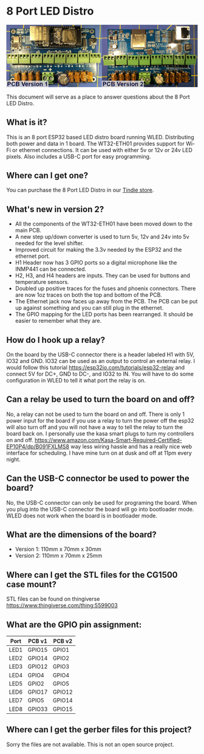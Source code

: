 # 8 Port LED Distro
![8 Port LED Distro Version 1](./8_Port_LED_Distro_V1andV2.png)

This document will serve as a place to answer questions about the 8 Port LED Distro.

## What is it?
This is an 8 port ESP32 based LED distro board running WLED. Distributing both power and data in 1 board. The WT32-ETH01 provides support for Wi-Fi or ethernet connections. It can be used with either 5v or 12v or 24v LED pixels. Also includes a USB-C port for easy programming.

## Where can I get one?
You can purchase the 8 Port LED Distro in our [Tindie store](https://www.tindie.com/products/27884/).

## What's new in version 2?
- All the components of the WT32-ETH01 have been moved down to the main PCB.
- A new step up/down converter is used to turn 5v, 12v and 24v into 5v needed for the level shifter.
- Improved circuit for making the 3.3v needed by the ESP32 and the ethernet port.
- H1 Header now has 3 GPIO ports so a digital microphone like the INMP441 can be connected.
- H2, H3, and H4 headers are inputs.  They can be used for buttons and temperature sensors.
- Doubled up positive traces for the fuses and phoenix connectors.  There are now 1oz traces on both the top and bottom of the PCB.
- The Ethernet jack now faces up away from the PCB.  The PCB can be put up against something and you can still plug in the ethernet.
- The GPIO mapping for the LED ports has been rearranged.  It should be easier to remember what they are.

## How do I hook up a relay?
On the board by the USB-C connector there is a header labeled H1 with 5V, IO32 and GND. IO32 can be used as an output to control an external relay. I would follow this tutorial https://esp32io.com/tutorials/esp32-relay and connect 5V for DC+, GND to DC-, and IO32 to IN. You will have to do some configuration in WLED to tell it what port the relay is on.

## Can a relay be used to turn the board on and off?
No, a relay can not be used to turn the board on and off.  There is only 1 power input for the board if you use a relay to turn the power off the esp32 will also turn off and you will not have a way to tell the relay to turn the board back on.  I personally use the kasa smart plugs to turn my controllers on and off. https://www.amazon.com/Kasa-Smart-Required-Certified-EP10P4/dp/B091FXLMS8 way less wiring hassle and has a really nice web interface for scheduling. I have mine turn on at dusk and off at 11pm every night.

## Can the USB-C connector be used to power the board?
No, the USB-C connector can only be used for programing the board.  When you plug into the USB-C connector the board will go into bootloader mode.  WLED does not work when the board is in bootloader mode.

## What are the dimensions of the board?
- Version 1: 110mm x 70mm x 30mm
- Version 2: 110mm x 70mm x 25mm

## Where can I get the STL files for the CG1500 case mount?
STL files can be found on thingiverse https://www.thingiverse.com/thing:5599003

## What are the GPIO pin assignment:
| Port | PCB v1 | PCB v2 |
| ---- | ------ | ------ |
| LED1 | GPIO15 | GPIO1 |
| LED2 | GPIO14 | GPIO2 |
| LED3 | GPIO12 | GPIO3 |
| LED4 | GPIO4 | GPIO4 |
| LED5 | GPIO2 | GPIO5 |
| LED6 | GPIO17 | GPIO12 |
| LED7 | GPIO5 | GPIO14 |
| LED8 | GPIO33 | GPIO15 |

## Where can I get the gerber files for this project?
Sorry the files are not available.  This is not an open source project.
